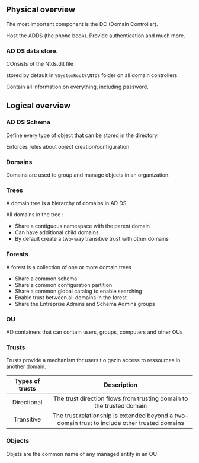 ## Physical overview

The most important component is the DC (Domain Controller).

Host the ADDS (the phone book). Provide authentication and much more.

### AD DS data store.

COnsists of the Ntds.dit file

stored by default in `%SystemRoot%\NTDS` folder on all domain controllers

Contain all information on everything, including password.

## Logical overview

### AD DS Schema

Define every type of object that can be stored in the directory.

Enforces rules about object creation/configuration

### Domains

Domains are used to group and manage objects in an organization.

### Trees

A domain tree is a hierarchy of domains in AD DS

All domains in the tree :

- Share a contiguous namespace with the parent domain
- Can have additional child domains
- By default create a two-way transitive trust with other domains

### Forests

A forest is a collection of one or more domain trees

- Share a common schema
- Share a common configuration partition
- Share a common global catalog to enable searching
- Enable trust between all domains in the forest
- Share the Entreprise Admins and Schema Admins groups

### OU

AD containers that can contain users, groups, computers and other OUs

### Trusts

Trusts provide a mechanism for users t o gazin access to ressources in another domain.

| Types of trusts | Description                                                                                   |
|:---------------:|:---------------------------------------------------------------------------------------------:|
| Directional     | The trust direction flows from trusting domain to the trusted domain                          |
| Transitive      | The trust relationship is extended beyond a two-domain trust to include other trusted domains |


### Objects

Objets are the common name of any managed entity in an OU